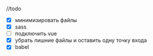 //todo
* [x] минимизировать файлы
* [x] sass
* [ ] подключить vue
* [x]  убрать лишние файлы и оставить одну точку входа
* [x] babel